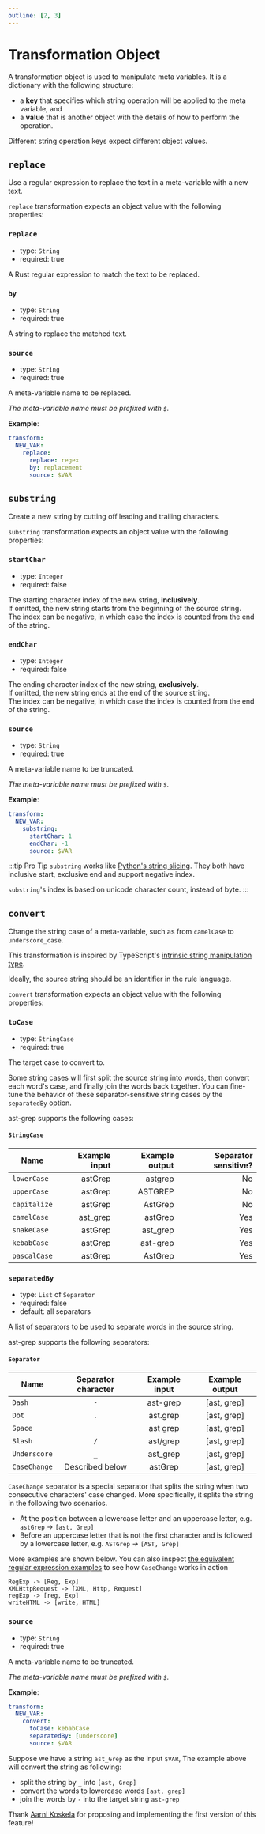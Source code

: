 ```yaml
---
outline: [2, 3]
---
```


# Transformation Object

A transformation object is used to manipulate meta variables. It is a dictionary with the following structure:

* a **key** that specifies which string operation will be applied to the meta variable, and
* a **value** that is another object with the details of how to perform the operation.

Different string operation keys expect different object values.


## `replace`

Use a regular expression to replace the text in a meta-variable with a new text.

`replace` transformation expects an object value with the following properties:

### `replace`

* type: `String`
* required: true

A Rust regular expression to match the text to be replaced.

### `by`

* type: `String`
* required: true

A string to replace the matched text.

### `source`

* type: `String`
* required: true

A meta-variable name to be replaced.

_The meta-variable name must be prefixed with `$`._

**Example**:
```yaml
transform:
  NEW_VAR:
    replace:
      replace: regex
      by: replacement
      source: $VAR
```

## `substring`

Create a new string by cutting off leading and trailing characters.

`substring` transformation expects an object value with the following properties:

### `startChar`
* type: `Integer`
* required: false

The starting character index of the new string, **inclusively**.<br/>
If omitted, the new string starts from the beginning of the source string.<br/>
The index can be negative, in which case the index is counted from the end of the string.

### `endChar`
* type: `Integer`
* required: false

The ending character index of the new string, **exclusively**.<br/>
If omitted, the new string ends at the end of the source string.<br/>
The index can be negative, in which case the index is counted from the end of the string.

### `source`
* type: `String`
* required: true

A meta-variable name to be truncated.

_The meta-variable name must be prefixed with `$`._

**Example**:
```yaml
transform:
  NEW_VAR:
    substring:
      startChar: 1
      endChar: -1
      source: $VAR
```

:::tip Pro Tip
`substring` works like [Python's string slicing](https://www.digitalocean.com/community/tutorials/python-slice-string).
They both have inclusive start, exclusive end and support negative index.

`substring`'s index is based on unicode character count, instead of byte.
:::

## `convert`

Change the string case of a meta-variable, such as from `camelCase` to `underscore_case`.

This transformation is inspired by TypeScript's [intrinsic string manipulation type](https://www.typescriptlang.org/docs/handbook/2/template-literal-types.html#intrinsic-string-manipulation-types).

Ideally, the source string should be an identifier in the rule language.

`convert` transformation expects an object value with the following properties:

### `toCase`
* type: `StringCase`
* required: true

The target case to convert to.

Some string cases will first split the source string into words, then convert each word's case, and finally join the words back together. You can fine-tune the behavior of these separator-sensitive string cases by the `separatedBy` option.

ast-grep supports the following cases:

#### `StringCase`

|Name|Example input|Example output|Separator sensitive?|
|---|---:|---:|--:|
|`lowerCase`| astGrep| astgrep| No|
|`upperCase`| astGrep| ASTGREP| No|
|`capitalize`| astGrep| AstGrep| No|
|`camelCase`| ast_grep| astGrep| Yes|
|`snakeCase`| astGrep| ast_grep| Yes|
|`kebabCase`| astGrep| ast-grep| Yes|
|`pascalCase`| astGrep| AstGrep| Yes|

### `separatedBy`

* type: `List` of `Separator`
* required: false
* default: all separators

A list of separators to be used to separate words in the source string.

ast-grep supports the following separators:

#### `Separator`

|Name|Separator character |Example input|Example output|
|---|:---:|:---:|:---:|
|`Dash`|`-`| ast-grep| [ast, grep]|
|`Dot`|`.`| ast.grep| [ast, grep]|
|`Space`|` `| ast grep| [ast, grep]|
|`Slash`|`/`| ast/grep| [ast, grep]|
|`Underscore`|`_`| ast_grep| [ast, grep]|
|`CaseChange`|Described below| astGrep| [ast, grep]|

`CaseChange` separator is a special separator that splits the string when two consecutive characters' case changed.
More specifically, it splits the string in the following two scenarios.

* At the position between a lowercase letter and an uppercase letter, e.g. `astGrep` -> `[ast, Grep]`
* Before an uppercase letter that is not the first character and is followed by a lowercase letter, e.g. `ASTGrep` -> `[AST, Grep]`

More examples are shown below. You can also inspect [the equivalent regular expression examples](https://regexr.com/7prq5) to see how `CaseChange` works in action

```
RegExp -> [Reg, Exp]
XMLHttpRequest -> [XML, Http, Request]
regExp -> [reg, Exp]
writeHTML -> [write, HTML]
```


### `source`

* type: `String`
* required: true

A meta-variable name to be truncated.

_The meta-variable name must be prefixed with `$`._


**Example**:
```yaml
transform:
  NEW_VAR:
    convert:
      toCase: kebabCase
      separatedBy: [underscore]
      source: $VAR
```

Suppose we have a string `ast_Grep` as the input `$VAR`, The example above will convert the string as following:
* split the string by `_` into `[ast, Grep]`
* convert the words to lowercase words `[ast, grep]`
* join the words by `-` into the target string `ast-grep`

Thank [Aarni Koskela](https://github.com/akx) for proposing and implementing the first version of this feature!